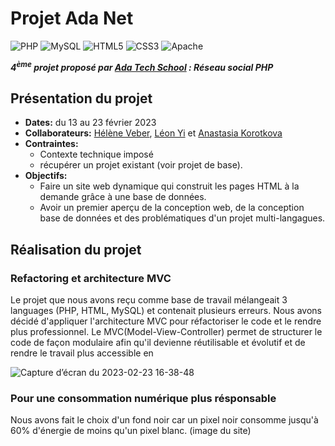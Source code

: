 # Projet Ada Net 
![PHP](https://img.shields.io/badge/php-%23777BB4.svg?style=for-the-badge&logo=php&logoColor=white) ![MySQL](https://img.shields.io/badge/mysql-%2300f.svg?style=for-the-badge&logo=mysql&logoColor=white) ![HTML5](https://img.shields.io/badge/html5-%23E34F26.svg?style=for-the-badge&logo=html5&logoColor=white) ![CSS3](https://img.shields.io/badge/css3-%231572B6.svg?style=for-the-badge&logo=css3&logoColor=white) ![Apache](https://img.shields.io/badge/apache-%23D42029.svg?style=for-the-badge&logo=apache&logoColor=white)

__*4<sup>ème</sup> projet proposé par [Ada Tech School](https://adatechschool.fr/) : Réseau social PHP*__

## Présentation du projet 
- __Dates:__ du 13 au 23 février 2023
- __Collaborateurs:__ [Hélène Veber](https://github.com/HeleneVeber), [Léon Yi](https://github.com/yileon-ada) et [Anastasia Korotkova](https://github.com/Nastiakor) 
- __Contraintes:__ 
  - Contexte technique imposé 
  - récupérer un projet existant (voir projet de base).
- __Objectifs:__ 
  - Faire un site web dynamique qui construit les pages HTML à la demande grâce à une base de données.
  - Avoir un premier aperçu de la conception web, de la conception base de données et des problématiques d'un projet multi-langagues.
  
## Réalisation du projet
### Refactoring et architecture MVC
   Le projet que nous avons reçu comme base de travail mélangeait 3 languages (PHP, HTML, MySQL) et contenait plusieurs erreurs. 
   Nous avons décidé d'appliquer l'architecture MVC pour réfactoriser le code et le rendre plus professionnel.
   Le MVC(Model-View-Controller) permet de structurer le code de façon modulaire afin qu'il devienne réutilisable et évolutif et de rendre le travail plus accessible en 
   
   ![Capture d’écran du 2023-02-23 16-38-48](https://user-images.githubusercontent.com/114987386/220957861-98af378f-b467-4a9a-b916-35ebc34057d4.png)

### Pour une consommation numérique plus résponsable
   Nous avons fait le choix d'un fond noir car un pixel noir consomme jusqu'à 60% d'énergie de moins qu'un pixel blanc.
   (image du site)
